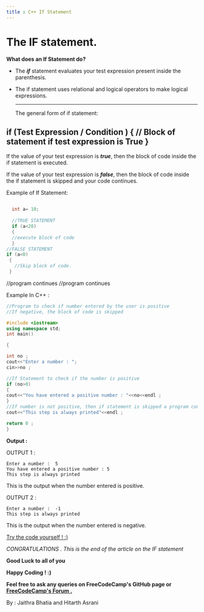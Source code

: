 ```yaml
---
title : C++ If Statement
---
```


# The IF statement.

**What does an If Statement do?**

* The ***if*** statement evaluates your test expression present inside the parenthesis.
* The if statement uses relational and logical operators to make logical expressions.

  -----------------------------------------------
  The general form of if statement:

 if (Test Expression / Condition )
  {
   // Block of statement if test expression is True
  }
  -----------------------------------------------

If the value of your test expression is ***true***, then the block of
code inside the if statement is executed.

If the value of your test expression is ***false***, then the block of
code inside the if statement is skipped and your code continues.

Example of If Statement:
```C++

  int a= 10;
  
  //TRUE STATEMENT
  if (a<20)
  {
  //execute block of code
  }
//FALSE STATEMENT
if (a<0)
 {
   //Skip block of code.
 }
```

//program continues   //program continues

Example In C++ :
  ```C++
 //Program to check if number entered by the user is positive
  //If negative, the block of code is skipped

  #include <iostream>
  using namespace std;
  int main()

  {

  int no ;
  cout<<"Enter a number : ";
  cin>>no ;

  //If Statement to check if the number is positive
  if (no>0)
  {
  cout<<"You have entered a positive number : "<<no<<endl ;
  }
  //If number is not positive, then if statement is skipped a program continues
  cout<<"This step is always printed"<<endl ;

  return 0 ;
  }
  ```

**Output :**

  OUTPUT 1 :
```
Enter a number :  5
You have entered a positive number : 5
This step is always printed 
 ```
  This is the output when the number entered is positive.

  OUTPUT 2 :
```
Enter a number :  -1
This step is always printed
```
  This is the output when the number entered is negative.

<a href='https://repl.it/Mg9X' target='_blank' rel='nofollow'>Try the code yourself ! :) </a>


_CONGRATULATIONS . This is the end of the article on the IF statement_ 
 
 **Good Luck to all of you** 
 
 **Happy Coding ! :)**
 
 **Feel free to ask any queries on FreeCodeCamp's GitHub page or [FreeCodeCamp's Forum .](https://forum.freecodecamp.org/)**

By : Jaithra Bhatia and Hitarth Asrani